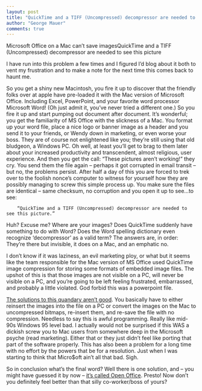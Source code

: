 ```yaml
--- 
layout: post
title: "QuickTime and a TIFF (Uncompressed) decompressor are needed to see this picture"
author: "George Mauer"
comments: true
---
```


Microsoft Office on a Mac can’t save imagesQuickTime and a TIFF (Uncompressed) decompressor are needed to see this picture

I have run into this problem a few times and I figured I’d blog about it both to vent my frustration and to make a note for the next time this comes back to haunt me.

So you get a shiny new Macintosh, you fire it up to discover that the friendly folks over at apple have pre-loaded it with the Mac version of Microsoft Office. Including Excel, PowerPoint, and your favorite word processor Microsoft Word! (Oh just admit it, you’ve never tried a different one.) So you fire it up and start pumping out document after document. It’s wonderful; you get the familiarity of MS Office with the slickness of a Mac. You format up your word file, place a nice logo or banner image as a header and you send it to your friends, or Wendy down in marketing, or even worse your boss. They are of course not enlightened like you; they’re still using that old bludgeon, a Windows PC. Oh well, at least you’ll get to brag to them later about your increased productivity and transcendent, almost religious, user experience. And then you get the call: “These pictures aren’t working!” they cry. You send them the file again – perhaps it got corrupted in email transit – but no, the problems persist. After half a day of this you are forced to trek over to the foolish nonce’s computer to witness for yourself how they are possibly managing to screw this simple process up. You make sure the files are identical – same checksum, no corruption and you open it up to see…to see:

        “QuickTime and a TIFF (Uncompressed) decompressor are needed to see this picture.”

Huh? Excuse me? Where are your images? Does QuickTime suddenly have something to do with Word? Does the Word spelling dictionary even recognize ‘decompressor’ as a valid term? The answers are, in order: They’re there but invisible, it does on a Mac, and an emphatic no.

I don’t know if it was laziness, an evil marketing ploy, or what but it seems like the team responsible for the Mac version of MS Office used QuickTime image compression for storing some formats of embedded image files. The upshot of this is that those images are not visible on a PC, will never be visible on a PC, and you’re going to be left feeling frustrated, embarrassed, and probably a little violated. God forbid this was a powerpoint file.

[The solutions to this quandary aren’t good](http://www.le.ac.uk/av/pms12/ppt/qt_decompressor.html). You basically have to either reinsert the images into the file on a PC or convert the images on the Mac to uncompressed bitmaps, re-insert them, and re-save the file with no compression. Needless to say this is awful programming. Really like mid-90s Windows 95 level bad. I actually would not be surprised if this WAS a dickish screw you to Mac users from somewhere deep in the Microsoft psyche (read marketing). Either that or they just didn’t feel like porting that part of the software properly. This has also been a problem for a long time with no effort by the powers that be for a resolution. Just when I was starting to think that Micro$oft ain’t all that bad. Sigh.

So in conclusion what’s the final word? Well there is one solution, and – you might have guessed it by now – [it’s called Open Office](http://download.openoffice.org/). Presto! Now don’t you definitely feel better than that silly co-worker/boss of yours?